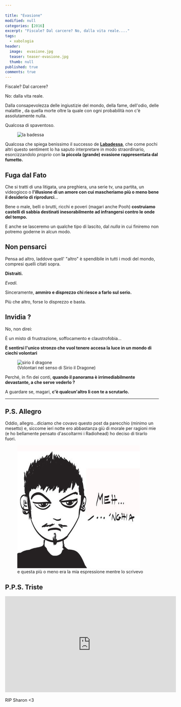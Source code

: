 ```yaml
---

title: "Evasione"
modified: null
categories: [2016]
excerpt: "Fiscale? Dal carcere? No, dalla vita reale...."
tags:
  - xabologia
header:  
  image:  evasione.jpg
  teaser: teaser-evasione.jpg
  thumb: null
published: true
comments: true
---
```


Fiscale? Dal carcere?

No: dalla vita reale.

Dalla consapevolezza delle ingiustizie del mondo, della fame, dell'odio, delle malattie , da quella morte oltre la quale con ogni probabilità non c'è assolutamente nulla.

Qualcosa di spaventoso. 

<figure>
<img src='https://scontent-mxp1-1.xx.fbcdn.net/v/t1.0-9/12321328_459768264227684_1042083069774386263_n.jpg?oh=dc9a014971b66337216b0b6d3e8020b4&oe=58D55834' alt='la badessa'>
</figure>

Qualcosa che spiega benissimo il successo de [**Labadessa**](https://www.facebook.com/mattlabaart/), che come pochi altri questo sentiment lo ha saputo interpretare in modo straordinario, esorcizzandolo _proprio_ con **la piccola (grande) evasione rappresentata dal fumetto.**

## Fuga dal Fato 

Che si tratti di una litigata, una preghiera, una serie tv, una partita, un videogioco o **l'illusione di un amore con cui mascheriamo più o meno bene il desiderio di riprodurci**...

Bene o male, belli o brutti, ricchi e poveri (magari anche Pooh) **costruiamo castelli di sabbia destinati inesorabilmente ad infrangersi contro le onde del tempo.**

E anche se lasceremo un qualche tipo di lascito, dal _nulla_ in cui finiremo non potremo goderne in alcun modo.

## Non pensarci

Pensa ad altro, laddove quell' "altro" è spendibile in tutti i modi del mondo, compresi quelli citati sopra.

**Distraiti.** 

_Evadi._

Sinceramente, **ammiro e disprezzo chi riesce a farlo sul serio.**

Più che altro, forse lo disprezzo e basta.

## Invidia ?

No, non direi:

È un misto di frustrazione, soffocamento e claustrofobia...

**È sentirsi l'unico stronzo che vuol tenere accesa la luce in un mondo di ciechi volontari**

<figure>
<img src='http://2.bp.blogspot.com/-44POH924vy4/UoG7xzw8jjI/AAAAAAAA0sE/7vtG1l7Tvk0/s1600/45-cavalieri-dello-zodiaco-asgard-episodio-5.jpg' alt='sirio il dragone'>
<figcaption>(Volontari nel senso di Sirio il Dragone)
</figcaption>
</figure>

Perché, in fin dei conti, **quando il panorama è irrimediabilmente devastante, a che serve vederlo ?**

A guardare se, magari, **c'è qualcun'altro lì con te a scrutarlo.**

------------------------------------------

## P.S. Allegro

Oddio, allegro...diciamo che covavo questo post da parecchio (minimo un mesetto) e, siccome ieri notte ero abbastanza giù di morale per ragioni mie (e ho bellamente pensato d'ascoltarmi i Radiohead) ho deciso di tirarlo fuori.

<figure>
<img src='/gallery/artwork/io.jpg' alt='mehnghia'>
<figcaption>e questa più o meno era la mia espressione mentre lo scrivevo</figcaption>
</figure>

## P.P.S. Triste

<iframe width="560" height="315" src="https://www.youtube.com/embed/8ouI5KcyHfE" frameborder="0" allowfullscreen></iframe>

RIP Sharon <3